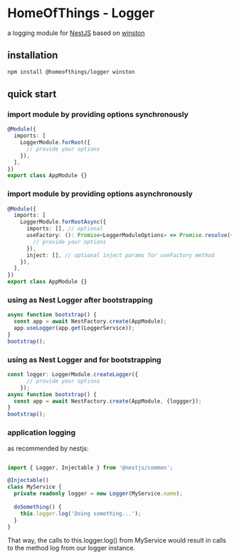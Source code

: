 # HomeOfThings - Logger

a logging module for [NestJS](https://docs.nestjs.com/) based on [winston](https://www.npmjs.com/package/winston)

## installation

```bash
npm install @homeofthings/logger winston
```

## quick start

### import module by providing options synchronously

```Typescript
@Module({
  imports: [
    LoggerModule.forRoot({
      // provide your options
    }),
  ],
})
export class AppModule {}
```

### import module by providing options asynchronously

```Typescript
@Module({
  imports: [
    LoggerModule.forRootAsync({
      imports: [], // optional
      useFactory: (): Promise<LoggerModuleOptions> => Promise.resolve({
        // provide your options
      }),
      inject: [], // optional inject params for useFactory method
    }),
  ],
})
export class AppModule {}
```

### using as Nest Logger after bootstrapping

```TypeScript
async function bootstrap() {
  const app = await NestFactory.create(AppModule);
  app.useLogger(app.get(LoggerService));
}
bootstrap();
```

### using as Nest Logger and for bootstrapping

```TypeScript
const logger: LoggerModule.createLogger({
      // provide your options
    });
async function bootstrap() {
  const app = await NestFactory.create(AppModule, {loggger});
}
bootstrap();

```

### application logging

as recommended by nestjs:

```Typescript

import { Logger, Injectable } from '@nestjs/common';

@Injectable()
class MyService {
  private readonly logger = new Logger(MyService.name);
  
  doSomething() {
    this.logger.log('Doing something...');
  }
}
```

That way, the calls to this.logger.log() from MyService would result in calls to the method log from our logger instance.
